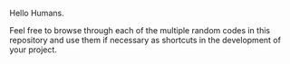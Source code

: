 Hello Humans.

Feel free to browse through each of the multiple random codes in this repository and use them if necessary as shortcuts in the development of your project.
